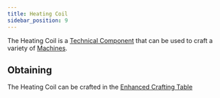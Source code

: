 ```yaml
---
title: Heating Coil
sidebar_position: 9
---
```


The Heating Coil is a [Technical Component](Technical-Components) that can be used to craft a variety of [Machines](Electric-Machines).

## Obtaining
The Heating Coil can be crafted in the [Enhanced Crafting Table](Enhanced-Crafting-Table)
